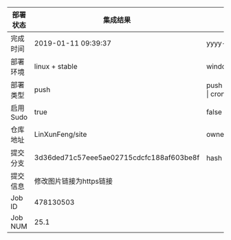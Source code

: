 部署状态 | 集成结果 | 参考值
---|---|---
完成时间 | 2019-01-11 09:39:37 | yyyy-mm-dd hh:mm:ss
部署环境 | linux + stable | window \| linux + stable
部署类型 | push | push \| pull_request \| api \| cron
启用Sudo | true | false \| true
仓库地址 | LinXunFeng/site | owner_name/repo_name
提交分支 | 3d36ded71c57eee5ae02715cdcfc188af603be8f | hash 16位
提交信息 | 修改图片链接为https链接 |
Job ID   | 478130503 |
Job NUM  | 25.1 |
